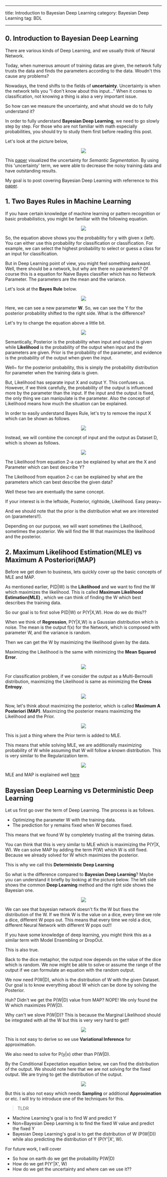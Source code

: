 ___
title: Introduction to Bayesian Deep Learning
category: Bayesian Deep Learning
tag: BDL
___


## 0. Introduction to Bayesian Deep Learning

There are various kinds of Deep Learning, and we usually think of Neural Network.

Today, when numerous amount of training datas are given, the network fully trusts the data and finds the parameters according to the data. Woudn't this cause any problems?

Nowadays, the trend shifts to the fields of **uncertainty**. Uncertainty is when the network tells you "I don't know about this input..." When it comes to classification, not knowing a thing is also a very important issue.

So how can we measure the uncertainty, and what should we do to fully understand it?

In order to fully understand **Bayesian Deep Learning**, we need to go slowly step by step. For those who are not familiar with math especially probabilities, you should try to study them first before reading this post.

Let's look at the picture below,

<center><img src="https://i.imgur.com/3GRLRim.png"></center>

This [paper]("https://arxiv.org/abs/1703.04977") visualized the uncertainty for *Semantic Segmentation*. By using this 'uncertainty' term, we were able to decrease the noisy training data and have outstanding results. 

My goal is to post covering Bayesian Deep Learning with referrence to this [paper](http://mlg.eng.cam.ac.uk/yarin/thesis/thesis.pdf).

## 1. Two Bayes Rules in Machine Learning

If you have certain knowledge of machine learning or pattern recognition or basic probabilistics, you might be familiar with the following equation.

<center><img src="https://i.imgur.com/3GnlE1b.png"></center>

So, the equation above shows you the probability for y with given x (left). You can either use this probability for classification or classification. For example, we can select the highest probability to select or guess a class for an input for classification.

But in Deep Learning point of view, you might feel something awkward. Well, there should be a network, but why are there no parameters? Of course this is a equation for Naive Bayes classifier which has no Network Parameter. The parameters are the mean and the variance.

Let's look at the **Bayes Rule** below.

<center><img src="https://i.imgur.com/JEosdBX.png"></center>

Here, we can see a new parameter **W**. So, we can see the Y for the posterior probability shifted to the right side. What is the difference? 

Let's try to change the equation above a little bit.

<center><img src="https://i.imgur.com/7st3YLG.png"></center>


Semantically, Posterior is the probability when input and output is given while **Likelihood** is the probability of the output when input and the parameters are given. Prior is the probability of the parameter, and evidence is the probability of the output when given the input.

Well~ for the posterior probability, this is simply the probability distribution for parameter when the training data is given.

But, Likelihood has separate input X and output Y. This confuses us. However, if we think carefully, the probability of the output is influenced more by the parameter than the input. If the input and the output is fixed, the only thing we can manipulate is the parameter. Also the concept of Likelihood means how much the situation can be explained.

In order to easily understand Bayes Rule, let's try to remove the input X which can be shown as follows.

<center><img src="https://i.imgur.com/4z3yi7D.png"></center>

Instead, we will combine the concept of input and the output as Dataset D, which is shown as follows.

<center><img src="https://i.imgur.com/2iGcc6K.png"></center>

The Likelihood from equation 2-a can be explained by what are the X and Parameter which can best describe Y?

The Likelihood from equation 2-c can be explained by what are the parameters which can best describe the given data?

Well these two are eventually the same concept. 

If your interest is in the leftside, Posterior, rightside, Likelihood. Easy peasy~

And we should note that the prior is the distribution what we are interested on (parameters!!).

Depending on our purpose, we will want sometimes the Likelihood, sometimes the posterior. We will find the W that maximizes the likelihood and the posterior.

## 2. Maximum Likelihood Estimation(MLE) vs Maximum A Posteriori(MAP)

Before we get down to business, lets quickly cover up the basic concepts of MLE and MAP.

As mentioned earlier, P(D|W) is the **Likelihood** and we want to find the W which maximizes the likelihood. This is called **Maximum Likelihood Estimation(MLE)** , which we can think of finding the W which best describes the training data.

So our goal is to first solve P(D|W) or P(Y|X,W). How do we do this??

When we think of **Regression**, P(Y|X,W) is a Gaussian distribution which is noise. The mean is the output f(x) for the Network, which is composed with parameter W, and the variance  is random. 

Then we can get the W by maximizing the likelihood given by the data.

Maximizing the Likelihood is the same with minimizing the **Mean Squared Error**.

<center><img src="https://i.imgur.com/o9bt8qi.png"></center>

For classification problem, if we consider the output as a Multi-Bernoulli distribution, maximizing the Likelihood is same as minimizing the **Cross Entropy**.

<center><img src="https://i.imgur.com/FQSG2a9.png"></center>

Now, let's think about maximizing the posterior, which is called **Maximum A Posteriori (MAP)**. Maximizing the posterior means maximizing the Likelihood and the Prior.

<center><img src="https://i.imgur.com/VTa096h.png"></center>

This is just a thing where the Prior term is added to MLE.

This means that while solving MLE, we are additionally maximizing probability of W while assuming that W will follow a known distribution. This is very similar to the Regularization term.


<center><img src="https://i.imgur.com/fZcdeDD.png"></center>

MLE and MAP is explained well [here](https://wiseodd.github.io/techblog/2017/01/01/mle-vs-map/)

## Bayesian Deep Learning vs Deterministic Deep Learning

Let us first go over the term of Deep Learning. The process is as follows.

  - Optimizing the parameter W with the training data.
  - The prediction for y remains fixed when W becomes fixed.
  
This means that we found W by completely trusting all the training datas.

You can think that this is very similar to MLE which is maximizing the P(Y|X, W). We can solve MAP by adding the term P(W)  which W is still fixed. Because we already solved for W which maximizes the posterior. 

This is why we call this **Deterministic Deep Learning**

So what is the difference compared to **Bayesian Deep Learning**? Maybe you can understand it briefly by looking at the picture below. The left side shows the common **Deep Learning** method and the right side shows the Bayesian one.

<center><img src="https://i.imgur.com/iEOpsVX.png"></center>

We can see that bayesian network doesn't fix the W but fixes the distribution of the W. If we think W is the value on a dice, every time we role a dice, different W pops out. This means that every time we rold a dice, different Neural Network with different W pops out!!

If you have some knowledge of deep learning, you might think this as a similar term with Model Ensembling or DropOut.

This is also true.

Back to the dice metaphor, the output now depends on the value of the dice which is random. We now might be able to solve or assume the range of the output if we can formulate an equation with the random output.

We now need P(W|D), which is the distribution of W with the given Dataset. Our goal is to know everything about W which can be done by solving the Posterior. 

Huh? Didn't we get the P(W|D) value from MAP? NOPE! We only found the W which maximizes P(W|D).

Why can't we slove P(W|D)? This is because the Marginal Likelihood should be integrated with all the W but this is very very hard to get!!

<center><img src="https://i.imgur.com/w8hhU9g.png"></center>

This is not easy to derive so we use **Variational Inference** for approximation.

We also need to solve for P(y|x) other than P(W|D).

By the Conditional Expectation equation below, we can find the distribution of the output. We should note here that we are not solving for the fixed output. We are trying to get the distribution of the output.

<center><img src="https://i.imgur.com/B80rLyE.png"></center>

But this is also not easy which needs **Sampling** or additional **Approximation** or etc. I will try to introduce one of the techniques for this.

>TLDR

  - Machine Learning's goal is to find W and predict Y
  - Non=Bayesian Deep Learning is to find the fixed W value and predict the fixed Y
  - Bayesian Deep Learning's goal is to get the distribution of W (P(W|D)) while also predicting the distribution of Y (P(Y'|X', W).
  
  
For future work, I will cover
  - So how on earth do we get the probability P(W|D)
  - How do we get P(Y'|X', W)
  - How do we get the uncertainty and where can we use it??
